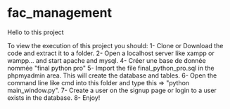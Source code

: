 # fac_management

Hello to this project

To view the execution of this project you should:
1- Clone or Download the code and extract it to a folder.
2- Open a localhost server like xampp or wampp... and start apache and mysql.
4- Créer une base de donnée nommée "final python pro"
5- Import the file final_python_pro.sql in the phpmyadmin area. This will create the database and tables.
6- Open the command line like cmd into this folder and type this => "python main_window.py".
7- Create a user on the signup page or login to a user exists in the database.
8- Enjoy!

